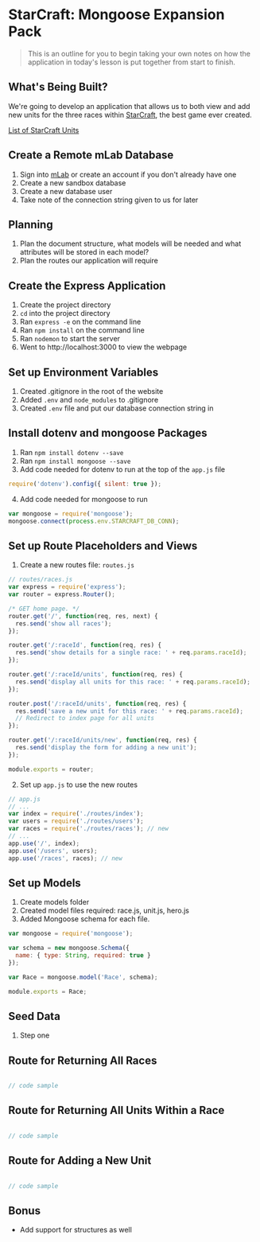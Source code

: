 # StarCraft: Mongoose Expansion Pack

> This is an outline for you to begin taking your own notes on how the application in today's lesson is put together from start to finish.

## What's Being Built?

We're going to develop an application that allows us to both view and add new units for the three races within  [StarCraft](http://us.blizzard.com/en-us/games/sc/), the best game ever created.

[List of StarCraft Units](http://starcraft.wikia.com/wiki/List_of_StarCraft_II_units)

## Create a Remote mLab Database

1. Sign into [mLab](https://mlab.com/) or create an account if you don't already have one
2. Create a new sandbox database
3. Create a new database user
4. Take note of the connection string given to us for later

## Planning

1. Plan the document structure, what models will be needed and what attributes will be stored in each model?
2. Plan the routes our application will require

## Create the Express Application

1. Create the project directory
2. `cd` into the project directory
3. Ran `express -e` on the command line
4. Ran `npm install` on the command line
5. Ran `nodemon` to start the server
6. Went to http://localhost:3000 to view the webpage

## Set up Environment Variables

1. Created .gitignore in the root of the website
2. Added `.env` and `node_modules` to .gitignore
3. Created `.env` file and put our database connection string in

## Install dotenv and mongoose Packages

1. Ran `npm install dotenv --save`
2. Ran `npm install mongoose --save`
3. Add code needed for dotenv to run at the top of the `app.js` file

```js
require('dotenv').config({ silent: true });
```

4. Add code needed for mongoose to run

```js
var mongoose = require('mongoose');
mongoose.connect(process.env.STARCRAFT_DB_CONN);
```

## Set up Route Placeholders and Views

1. Create a new routes file: `routes.js`

```js
// routes/races.js
var express = require('express');
var router = express.Router();

/* GET home page. */
router.get('/', function(req, res, next) {
  res.send('show all races');
});

router.get('/:raceId', function(req, res) {
  res.send('show details for a single race: ' + req.params.raceId);
});

router.get('/:raceId/units', function(req, res) {
  res.send('display all units for this race: ' + req.params.raceId);
});

router.post('/:raceId/units', function(req, res) {
  res.send('save a new unit for this race: ' + req.params.raceId);
  // Redirect to index page for all units
});

router.get('/:raceId/units/new', function(req, res) {
  res.send('display the form for adding a new unit');
});

module.exports = router;
```

2. Set up `app.js` to use the new routes

```js
// app.js
// ...
var index = require('./routes/index');
var users = require('./routes/users');
var races = require('./routes/races'); // new
// ...
app.use('/', index);
app.use('/users', users);
app.use('/races', races); // new
```

## Set up Models

1. Create models folder
2. Created model files required: race.js, unit.js, hero.js
3. Added Mongoose schema for each file.

```js
var mongoose = require('mongoose');

var schema = new mongoose.Schema({
  name: { type: String, required: true }
});

var Race = mongoose.model('Race', schema);

module.exports = Race;
```

## Seed Data

1. Step one

## Route for Returning All Races

```js

// code sample

```

## Route for Returning All Units Within a Race

```js

// code sample

```

## Route for Adding a New Unit

```js

// code sample

```

## Bonus

- Add support for structures as well
